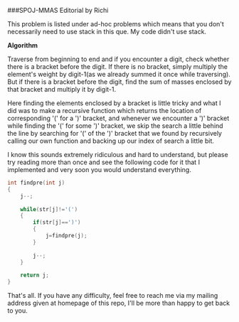 ###SPOJ-MMAS Editorial by Richi

This problem is listed under ad-hoc problems which means that you don't necessarily need to use stack in this que. My code didn't use stack.

**Algorithm**

Traverse from beginning to end and if you encounter a digit, check whether there is a bracket before the digit. If there is no bracket, simply multiply the element's weight by digit-1(as we already summed it once while traversing). But if there is a bracket before the digit, find the sum of masses enclosed by that bracket and multiply it by digit-1. 

Here finding the elements enclosed by a bracket is little tricky and what I did was to make a recursive function which returns the location of corresponding '(' for a ')' bracket, and whenever we encounter a ')' bracket while finding the '(' for some ')' bracket, we skip the search a little behind the line by searching for '(' of the ')' bracket that we found by recursively calling our own function and backing up our index of search a little bit. 

I know this sounds extremely ridiculous and hard to understand, but please try reading more than once and see the following code for it that I implemented and very soon you would understand everything. 

```cpp
int findpre(int j)
{
	j--;
	
	while(str[j]!='(')
	{
		if(str[j]==')')
		{
			j=findpre(j);
		}
		
		j--;
	}
	
	return j;
}	
```

That's all. If you have any difficulty, feel free to reach me via my mailing address given at homepage of this repo, I'll be more than happy to get back to you.
 

